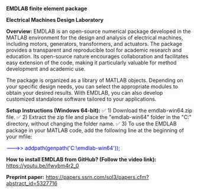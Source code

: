 **EMDLAB finite element package**

**Electrical Machines Design Laboratory**

**Overview:**
EMDLAB is an open-source numerical package developed in the MATLAB environment for the design
and analysis of electrical machines, including motors, generators, transformers, and actuators. 
The package provides a transparent and reproducible tool for academic research and education. 
Its open-source nature encourages collaboration and facilitates easy extension of the code, making it particularly valuable for method development and academic use.

The package is organized as a library of MATLAB objects. Depending on your specific design needs, 
you can select the appropriate modules to obtain your desired results. With EMDLAB, 
you can also develop customized standalone software tailored to your applications.

**Setup Instructions (Windows 64-bit):**
✅ 1) Download the emdlab-win64.zip file.
✅ 2) Extract the zip file and place the "emdlab-win64" folder in the "C:\" directory, without changing the folder name.
✅ 3) To use the EMDLAB package in your MATLAB code, add the following line at the beginning of your mfile:

<span style="color:blue">--->> addpath(genpath('C:\emdlab-win64'));</span>

**How to install EMDLAB from GitHub? (Follow the video link):**
https://youtu.be/ifwybm4r2_0

**Preprint paper:**
https://papers.ssrn.com/sol3/papers.cfm?abstract_id=5327716
